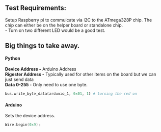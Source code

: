 ## Test Requirements:
Setup Raspberry pi to commuicate via I2C to the ATmega328P chip. The chip can either be on the helper board or standalone chip.  
    - Turn on two different LED would be a good test.  
    

## Big things to take away.

#### Python
**Device Address -** Arduino Address  
**Rigester Address -** Typically used for other items on the board but we can just send data  
**Data 0-255 -** Only need to use one byte.  
```python
bus.write_byte_data(ardunio_1, 0x01, 1) # turning the red on
```

#### Arduino
Sets the device address.
```C++
Wire.begin(0x9);
```
